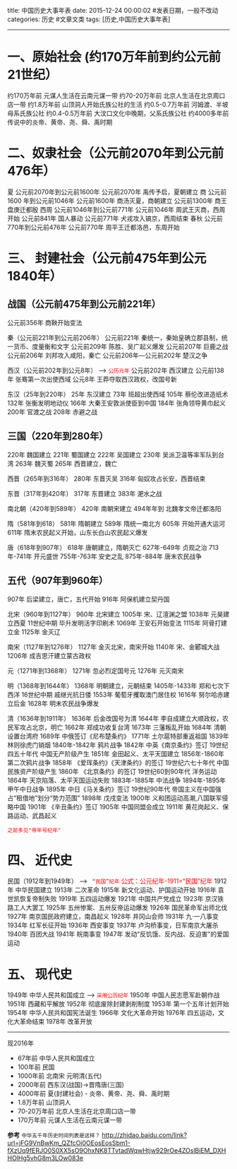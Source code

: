 title: 中国历史大事年表
date: 2015-12-24 00:00:02 #发表日期，一般不改动
categories: 历史 #文章文类
tags: [历史,中国历史大事年表]

---

# 一、原始社会  (约170万年前到约公元前21世纪） 
约170万年前 元谋人生活在云南元谋一带
约70-20万年前 北京人生活在北京周口店一带
约1.8万年前 山顶洞人开始氏族公社的生活
约0.5-0.7万年前 河姆渡、半坡母系氏族公社
约0.4-0.5万年前 大汶口文化中晚期，父系氏族公社
约4000多年前 传说中的炎帝、黄帝、尧、舜、禹时期 

# 二、奴隶社会（公元前2070年到公元前476年） 
夏 
公元前2070年到公元前1600年
公元前2070年 禹传予启，夏朝建立
商 
公元前1600 年到公元前1046年
公元前1600年 商汤灭夏，商朝建立
公元前1300年 商王盘庚迁都殷
西周 
公元前1046年到公元前771年
公元前1046年 周武王灭商，西周开始
公元前841年 国人暴动
公元前771年 犬戎攻入镐京，西周结束
春秋 
公元前770年到公元前476年
公元前770年 周平王迁都洛邑，东周开始 

# 三、 封建社会（公元前475年到公元1840年） 
## 战国（公元前475年到公元前221年）
公元前356年 商鞅开始变法

秦（公元前221年到公元前206年）
公元前221年 秦统一，秦始皇确立郡县制，统一货币、度量衡和文字
公元前209年 陈胜、吴广起义爆发
公元前207年 巨鹿之战
公元前206年 刘邦攻入咸阳，秦亡
公元前206年—公元前202年 楚汉之争

西汉（公元前202年到公元8年）  --> <font color=red>`公历元年`</font>
公元前202年 西汉建立
公元前138年 张骞第一次出使西域
公元8年 王莽夺取西汉政权，改国号新

东汉（25年到220年）
25年 东汉建立
73年 班超出使西域
105年 蔡伦改进造纸术
132年 张衡发明地动仪
166年 大秦王安敦派使臣到中国
184年 张角领导黄巾起义
200年 官渡之战
208年 赤避之战

## 三国（220年到280年）
220年 魏国建立
221年 蜀国建立
222年 吴国建立
230年 吴派卫温等率军队到台湾
263年 魏灭蜀
265年 西晋建立，魏亡

西晋（265年到316年）
280年 东晋灭吴
316年 匈奴攻占长安，西晋结束

东晋（317年到420年）
317年 东晋建立
383年 淝水之战

南北朝（420年到589年）
420年 南朝宋建立
494年年到 北魏孝文帝迁都洛阳

隋（581年到618）
581年 隋朝建立
589年 隋统一南北方
605年 开始开通大运河
611年 隋末农民起义开始，山东长白山农民起义爆发

唐（618年到907年）
618年 唐朝建立，隋朝灭亡
627年-649年 贞观之治
713年-741年 开元盛世
755年-763年 安史之乱
875年-884年 唐末农民战争

## 五代（907年到960年）
907年 后梁建立，唐亡，五代开始
916年 阿保机建立契丹国

北宋（960年到1127年）
960年 北宋建立
1005年 宋、辽澶渊之盟
1038年 元昊建立西夏
11世纪中期 毕升发明活字印刷术
1069年 王安石开始变法
1115年 阿骨打建立金
1125年 金灭辽

南宋（1127年到1276年）
1127年 金灭北宋，南宋开始
1140年 宋、金郾城大战
1206年 成吉思汗建立蒙古政权

元（1271年到1368年）
1271年 忽必烈定国号元
1276年 元灭南宋

明（1368年到1644年）
1368年 明朝建立，元朝结束
1405年-1433年 郑和七次下西洋
16世纪中期 戚继光抗日倭
1553年 葡萄牙攫取澳门居住权
1616年 努尔哈赤建立后金
1628年 明末农民战争爆发

清（1636年到1911年）
1636年 后金改国号为清
1644年 李自成建立大顺政权，农民军攻占北京，明亡
1662年 郑成功收复台湾
1673年 三藩叛乱开始
1684年 清朝设置台湾府
1689年 中俄签订《尼布楚条约》
1771年 土尔扈特部重返祖国
1839年 林则徐虎门销烟
1840年-1842年 鸦片战争
1842年 中英《南京条约》签订
19世纪四五十年代 中国无产阶级产生
1851年 金田起义、太平天国建立
1856年-1860年 第二次鸦片战争
1858年 《爱珲条约》《天津条约》的签订
19世纪六七十年代 中国民族资产阶级产生
1860年 《北京条约》的签订
19世纪60到90年代 洋务运动
1864年 天京陷落、太平天国运动失败
1883年-1885年 中法战争
1894年-1895年 甲午中日战争
1895年 中日《马关条约》签订
19世纪90年代 帝国主义在中国强占“租借地”划分“势力范围”
1898年 戊戌变法
1900年 义和团运动高潮,八国联军侵略中国
1901年 《辛丑条约》签订
1905年 中国同盟会成立
1911年 黄花岗起义、保路运动、武昌起义 

<font color=red>`之前多见"帝年号纪年"`</font>
# 四、 近代史 
民国（1912年到1949年）     --> <font color=red>` “民国”纪年`  公式：公元纪年-1911=“民国”纪年</font>
1912年 中华民国建立
1913年 二次革命
1915年 新文化运动、护国运动开始
1916年 袁世凯恢复帝制失败
1919年 五四运动爆发
1921年 中国共产党成立
1923年 京汉铁路工人大罢工
1925年 五卅惨案、五卅反帝运动爆发
1926年 国民革命军出师北伐
1927年 南京国民政府建立，南昌起义
1928年 井冈山会师
1931年 九·一八事变
1934年 红军长征开始
1936年 西安事变
1937年 卢沟桥事变，日军南京大屠杀
1940年 百团大战
1941年 皖南事变
1947年 发动“反饥饿、反内战、反迫害”的爱国运动 

# 五、 现代史 
1949年 中华人民共和国成立     --> <font color=red>`采用公历纪年`</font>
1950年 中国人民志愿军赴朝作战
1951年 西藏和平解放
1952年 彻底废除封建剥削制度
1953年 第一个五年计划开始
1954年 中华人民共和国宪法诞生
1966年 文化大革命开始
1976年 四五运动，文化大革命结束
1978年 改革开放

---
现2016年
* 67年前      中华人民共和国成立
* 100年前    民国
* 1000年前  北南宋 元明清(五代)
* 2000年前  西东汉(战国)->晋隋唐(三国)
* 4000年前  夏(封建社会) - 炎帝、黄帝、尧、舜、禹时期
* 1.8万年前 山顶洞人
* 70-20万年前 北京人生活在北京周口店一带
* 170万年前 元谋人生活在云南元谋一带

**参考**
`中华五千年历史时间列表是这样？`
http://zhidao.baidu.com/link?url=jFG9VnBwKm_QZfcOi0OEosEosSbm1-fXzUq9fERJO0S0XX5sO9OhxNK8TTvtadWqwHtjw929rOe4ZOslBiEM_DXHHOlHg5vhG8m3LOw083e

<!-- more -->